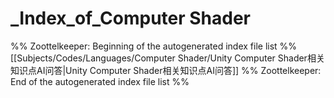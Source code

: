 # _Index_of_Computer Shader
%% Zoottelkeeper: Beginning of the autogenerated index file list  %%
 [[Subjects/Codes/Languages/Computer Shader/Unity Computer Shader相关知识点AI问答|Unity Computer Shader相关知识点AI问答]]
%% Zoottelkeeper: End of the autogenerated index file list  %%
